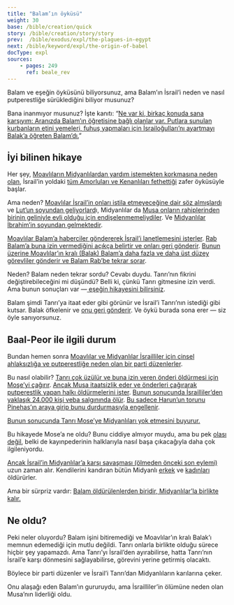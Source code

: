 ```yaml
---
title: "Balam’ın öyküsü"
weight: 30
base: /bible/creation/quick
story: /bible/creation/story/story
prev:  /bible/exodus/expl/the-plagues-in-egypt
next: /bible/keyword/expl/the-origin-of-babel
docType: expl
sources:
    - pages: 249
      ref: beale_rev
---
```


Balam ve eşeğin öyküsünü biliyorsunuz, ama Balam’ın İsrail’i neden ve nasıl putperestliğe sürüklediğini biliyor musunuz?

Bana inanmıyor musunuz? İşte kanıtı: “[Ne var ki, birkaç konuda sana karşıyım: Aranızda Balam’ın öğretisine bağlı olanlar var. Putlara sunulan kurbanların etini yemeleri, fuhuş yapmaları için İsrailoğulları’nı ayartmayı Balak’a öğreten Balam’dı.](https://www.bibleserver.com/TR/Vahiy2%3A14)”

## İyi bilinen hikaye

<a name="81bf"></a>
Her şey, [Moavlıların Midyanlılardan yardım istemekten korkmasına neden olan](https://www.bibleserver.com/TR/%C3%87%C3%B6lde%20Say%C4%B1m22%3A1-4), İsrail’in yoldaki [tüm Amorluları ve Kenanlıları fethettiği](https://www.bibleserver.com/TR/%C3%87%C3%B6lde%20Say%C4%B1m21) zafer öyküsüyle başlar.

Ama neden? [Moavlılar İsrail’in onları istila etmeyeceğine dair söz almışlardı](https://www.bibleserver.com/TR/Yasan%C4%B1n%20Tekrar%C4%B12%3A8-9) ve [Lut’un soyundan geliyorlard](https://www.bibleserver.com/TR/Yarat%C4%B1l%C4%B1%C5%9F19%3A30-37)ı, Midyanlılar da [Musa onların rahiplerinden birinin geliniyle evli olduğu için endişelenmemeliydiler](https://www.bibleserver.com/TR/M%C4%B1s%C4%B1rdan%20%C3%87%C4%B1k%C4%B1%C5%9F3%3A1). Ve [Midyanlılar İbrahim’in soyundan gelmektedir](https://www.bibleserver.com/TR/Yarat%C4%B1l%C4%B1%C5%9F25%3A1-2).

[Moavlılar Balam’a haberciler göndererek İsrail’i lanetlemesini isterler](https://www.bibleserver.com/TR/%C3%87%C3%B6lde%20Say%C4%B1m22%3A5-7). [Rab Balam’a buna izin vermediğini açıkça belirtir ve onları geri gönderir](https://www.bibleserver.com/TR/%C3%87%C3%B6lde%20Say%C4%B1m22%3A8-14). [Bunun üzerine Moavlılar’ın kralı (Balak) Balam’a daha fazla ve daha üst düzey görevliler gönderir ve Balam Rab’be tekrar sorar](https://www.bibleserver.com/TR/%C3%87%C3%B6lde%20Say%C4%B1m22%3A15-21).

Neden? Balam neden tekrar sordu? Cevabı duydu. Tanrı’nın fikrini değiştirebileceğini mi düşündü? Belli ki, çünkü Tanrı gitmesine izin verdi. Ama bunun sonuçları var —[ eşeğin hikayesini bilirsiniz](https://www.bibleserver.com/TR/%C3%87%C3%B6lde%20Say%C4%B1m22%3A22-35).

Balam şimdi Tanrı’ya itaat eder gibi görünür ve İsrail’i Tanrı’nın istediği gibi kutsar. Balak öfkelenir ve [onu geri gönderir](https://www.bibleserver.com/TR/%C3%87%C3%B6lde%20Say%C4%B1m24%3A25). Ve öykü burada sona erer — siz öyle sanıyorsunuz.

## Baal-Peor ile ilgili durum

<a name="ce04"></a>
Bundan hemen sonra [Moavlılar ve Midyanlılar İsrailliler için cinsel ahlaksızlığa ve putperestliğe neden olan bir parti düzenlerler](https://www.bibleserver.com/TR/%C3%87%C3%B6lde%20Say%C4%B1m25%3A1-2).

Bu nasıl olabilir? [Tanrı çok üzülür ve buna izin veren önderi öldürmesi için Moşe’yi çağırır](https://www.bibleserver.com/TR/%C3%87%C3%B6lde%20Say%C4%B1m25%3A3-4). [Ancak Musa itaatsizlik eder ve önderleri çağırarak putperestlik yapan halkı öldürmelerini ister](https://www.bibleserver.com/TR/%C3%87%C3%B6lde%20Say%C4%B1m25%3A5). [Bunun sonucunda İsrailliler’den yaklaşık 24.000 kişi veba salgınında ölür](https://www.bibleserver.com/TR/%C3%87%C3%B6lde%20Say%C4%B1m25%3A8-9). [Bu sadece Harun’un torunu Pinehas’ın araya girip bunu durdurmasıyla engellenir](https://www.bibleserver.com/TR/%C3%87%C3%B6lde%20Say%C4%B1m25%3A6-8).

[Bunun sonucunda Tanrı Mose’ye Midyanlıları yok etmesini buyurur.](https://www.bibleserver.com/TR/%C3%87%C3%B6lde%20Say%C4%B1m25%3A16-18)

Bu hikayede Mose’a ne oldu? Bunu ciddiye almıyor muydu, ama bu pek [olası değil](https://www.bibleserver.com/TR/M%C4%B1s%C4%B1rdan%20%C3%87%C4%B1k%C4%B1%C5%9F32%3A19), belki de kayınpederinin halklarıyla nasıl başa çıkacağıyla daha çok ilgileniyordu.

[Ancak İsrail’in Midyanlılar’a karşı savaşması (ölmeden önceki son eylemi) ](https://www.bibleserver.com/TR/%C3%87%C3%B6lde%20Say%C4%B1m31)uzun zaman alır. Kendilerini kandıran bütün Midyanlı [erkek](https://www.bibleserver.com/TR/%C3%87%C3%B6lde%20Say%C4%B1m31%3A2) ve [kadınları](https://www.bibleserver.com/TR/%C3%87%C3%B6lde%20Say%C4%B1m31%3A15-17) öldürürler.

Ama bir sürpriz vardır: [Balam öldürülenlerden biridir, Midyanlılar’la birlikte kalır.](https://www.bibleserver.com/TR/%C3%87%C3%B6lde%20Say%C4%B1m31%3A8)

## Ne oldu?

<a name="e4ea"></a>
Peki neler oluyordu? Balam işini bitiremediği ve Moavlılar’ın kralı Balak’ı memnun edemediği için mutlu değildi. Tanrı onlarla birlikte olduğu sürece hiçbir şey yapamazdı. Ama Tanrı’yı İsrail’den ayırabilirse, hatta Tanrı’nın İsrail’e karşı dönmesini sağlayabilirse, görevini yerine getirmiş olacaktı.

Böylece bir parti düzenler ve İsrail’i Tanrı’dan Midyanlıların karılarına çeker.

Onu alaşağı eden Balam’ın gururuydu, ama İsrailliler’in ölümüne neden olan Musa’nın liderliği oldu.
